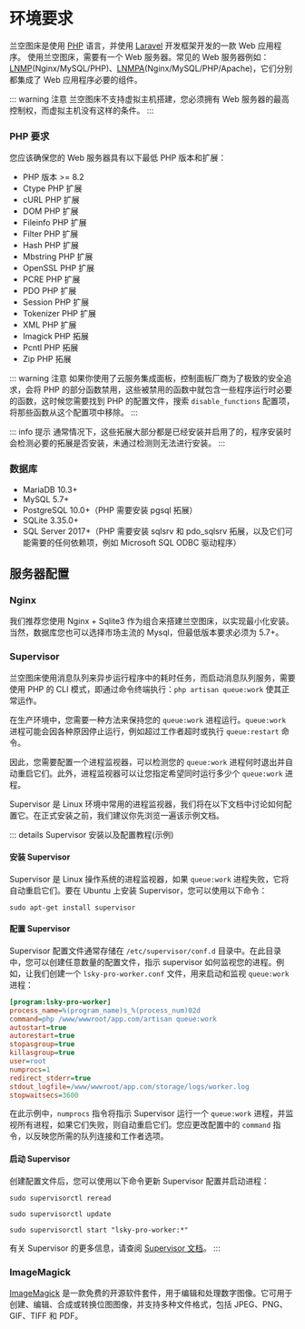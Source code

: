 # 环境要求

兰空图床是使用 [PHP](https://php.net) 语言，并使用 [Laravel](https://laravel.com) 开发框架开发的一款 Web 应用程序。
使用兰空图床，需要有一个 Web 服务器。常见的 Web 服务器例如：[LNMP](https://lnmp.com)(Nginx/MySQL/PHP)、[LNMPA](https://lnmp.org/lnmpa.html)(Nginx/MySQL/PHP/Apache)，它们分别都集成了 Web 应用程序必要的组件。

::: warning 注意
兰空图床不支持虚拟主机搭建，您必须拥有 Web 服务器的最高控制权，而虚拟主机没有这样的条件。
:::

### PHP 要求

您应该确保您的 Web 服务器具有以下最低 PHP 版本和扩展：

- PHP 版本 >= 8.2
- Ctype PHP 扩展
- cURL PHP 扩展
- DOM PHP 扩展
- Fileinfo PHP 扩展
- Filter PHP 扩展
- Hash PHP 扩展
- Mbstring PHP 扩展
- OpenSSL PHP 扩展
- PCRE PHP 扩展
- PDO PHP 扩展
- Session PHP 扩展
- Tokenizer PHP 扩展
- XML PHP 扩展
- Imagick PHP 拓展
- Pcntl PHP 拓展
- Zip PHP 拓展

::: warning 注意
如果你使用了云服务集成面板，控制面板厂商为了极致的安全追求，会将 PHP 的部分函数禁用，这些被禁用的函数中就包含一些程序运行时必要的函数，这时候您需要找到 PHP 的配置文件，搜索 `disable_functions` 配置项，将那些函数从这个配置项中移除。
:::

::: info 提示
通常情况下，这些拓展大部分都是已经安装并启用了的，程序安装时会检测必要的拓展是否安装，未通过检测则无法进行安装。
:::

### 数据库

- MariaDB 10.3+
- MySQL 5.7+
- PostgreSQL 10.0+（PHP 需要安装 pgsql 拓展）
- SQLite 3.35.0+
- SQL Server 2017+（PHP 需要安装 sqlsrv 和 pdo_sqlsrv 拓展，以及它们可能需要的任何依赖项，例如 Microsoft SQL ODBC 驱动程序）

## 服务器配置

### Nginx

我们推荐您使用 Nginx + Sqlite3 作为组合来搭建兰空图床，以实现最小化安装。当然，数据库您也可以选择市场主流的 Mysql，但最低版本要求必须为 5.7+。

### Supervisor

兰空图床使用消息队列来异步运行程序中的耗时任务，而启动消息队列服务，需要使用 PHP 的 CLI 模式，即通过命令终端执行：`php artisan queue:work` 使其正常运作。

在生产环境中，您需要一种方法来保持您的 `queue:work` 进程运行。`queue:work` 进程可能会因各种原因停止运行，例如超过工作者超时或执行 `queue:restart` 命令。

因此，您需要配置一个进程监视器，可以检测您的 `queue:work` 进程何时退出并自动重启它们。此外，进程监视器可以让您指定希望同时运行多少个 `queue:work` 进程。

Supervisor 是 Linux 环境中常用的进程监视器，我们将在以下文档中讨论如何配置它。在正式安装之前，我们建议你先浏览一遍该示例文档。

::: details Supervisor 安装以及配置教程(示例)
#### 安装 Supervisor

Supervisor 是 Linux 操作系统的进程监视器，如果 `queue:work` 进程失败，它将自动重启它们。要在 Ubuntu 上安装 Supervisor，您可以使用以下命令：

```shell
sudo apt-get install supervisor
```

#### 配置 Supervisor

Supervisor 配置文件通常存储在 `/etc/supervisor/conf.d` 目录中。在此目录中，您可以创建任意数量的配置文件，指示 supervisor 如何监视您的进程。例如，让我们创建一个 `lsky-pro-worker.conf` 文件，用来启动和监视 `queue:work` 进程：

```ini
[program:lsky-pro-worker]
process_name=%(program_name)s_%(process_num)02d
command=php /www/wwwroot/app.com/artisan queue:work
autostart=true
autorestart=true
stopasgroup=true
killasgroup=true
user=root
numprocs=1
redirect_stderr=true
stdout_logfile=/www/wwwroot/app.com/storage/logs/worker.log
stopwaitsecs=3600
```

在此示例中，`numprocs` 指令将指示 Supervisor 运行一个 `queue:work` 进程，并监视所有进程，如果它们失败，则自动重启它们。您应更改配置中的 `command` 指令，以反映您所需的队列连接和工作者选项。

#### 启动 Supervisor

创建配置文件后，您可以使用以下命令更新 Supervisor 配置并启动进程：

```shell
sudo supervisorctl reread

sudo supervisorctl update

sudo supervisorctl start "lsky-pro-worker:*"
```

有关 Supervisor 的更多信息，请查阅 [Supervisor 文档](http://supervisord.org/index.html)。
:::

### ImageMagick

[ImageMagick](https://github.com/ImageMagick/ImageMagick) 是一款免费的开源软件套件，用于编辑和处理数字图像。它可用于创建、编辑、合成或转换位图图像，并支持多种文件格式，包括 JPEG、PNG、GIF、TIFF 和 PDF。